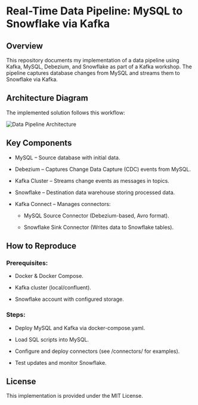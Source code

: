 # Real-Time Data Pipeline: MySQL to Snowflake via Kafka

## Overview
This repository documents my implementation of a data pipeline using Kafka, MySQL, Debezium, and Snowflake as part of a Kafka workshop. The pipeline captures database changes from MySQL and streams them to Snowflake via Kafka.

## Architecture Diagram
The implemented solution follows this workflow:

![Data Pipeline Architecture](docs/pipeline_architecture.png)

## Key Components
 - MySQL – Source database with initial data.

 - Debezium – Captures Change Data Capture (CDC) events from MySQL.

 - Kafka Cluster – Streams change events as messages in topics.

 - Snowflake – Destination data warehouse storing processed data.

 - Kafka Connect – Manages connectors:

    - MySQL Source Connector (Debezium-based, Avro format).

    - Snowflake Sink Connector (Writes data to Snowflake tables).
## How to Reproduce
  ### Prerequisites:

  - Docker & Docker Compose.

  - Kafka cluster (local/confluent).

  - Snowflake account with configured storage.

  ### Steps:

  - Deploy MySQL and Kafka via docker-compose.yaml.

  - Load SQL scripts into MySQL.

  - Configure and deploy connectors (see /connectors/ for examples).

  - Test updates and monitor Snowflake.

## License
This implementation is provided under the MIT License.
